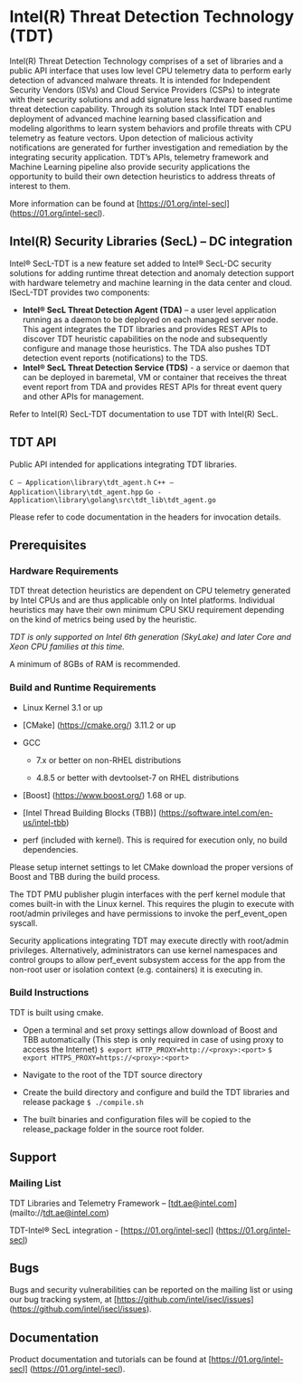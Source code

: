 # Intel(R) Threat Detection Technology (TDT)

Intel(R) Threat Detection Technology comprises of a set of libraries and a public API interface that uses low level CPU telemetry data to perform early detection of advanced malware threats. It is intended for Independent Security Vendors (ISVs) and Cloud Service Providers (CSPs) to integrate with their security solutions and add signature less hardware based runtime threat detection capability. Through its solution stack Intel TDT enables deployment of advanced machine learning based classification and modeling algorithms to learn system behaviors and profile threats with CPU telemetry as feature vectors. Upon detection of malicious activity notifications are generated for further investigation and remediation by the integrating security application. TDT’s APIs, telemetry framework and Machine Learning pipeline also provide security applications the opportunity to build their own detection heuristics to address threats of interest to them.

More information can be found at [https://01.org/intel-secl] (https://01.org/intel-secl).

## Intel(R) Security Libraries (SecL) – DC integration
Intel® SecL-TDT is a new feature set added to Intel® SecL-DC security solutions for adding runtime threat detection and anomaly detection support with hardware telemetry and machine learning in the data center and cloud.
ISecL-TDT provides two components:

* **Intel® SecL Threat Detection Agent (TDA)** – a user level application running as a daemon to be deployed on each managed server node. This agent integrates the TDT libraries and provides REST APIs to discover TDT heuristic capabilities on the node and subsequently configure and manage those heuristics. The TDA also pushes TDT detection event reports (notifications) to the TDS.
* **Intel® SecL Threat Detection Service (TDS)** - a service or daemon that can be deployed in baremetal, VM or container that receives the threat event report from TDA and provides REST APIs for threat event query and other APIs for management.

Refer to Intel(R) SecL-TDT documentation to use TDT with Intel(R) SecL.

## TDT API

Public API intended for applications integrating TDT libraries.

`C – Application\library\tdt_agent.h`
`C++ – Application\library\tdt_agent.hpp`
`Go - Application\library\golang\src\tdt_lib\tdt_agent.go`

Please refer to code documentation in the headers for invocation details.


## Prerequisites

### Hardware Requirements

TDT threat detection heuristics are dependent on CPU telemetry generated by Intel CPUs and are thus applicable only on Intel platforms.
Individual heuristics may have their own minimum CPU SKU requirement depending on the kind of metrics being used by the heuristic.

*TDT is only supported on Intel 6th generation (SkyLake) and later Core and Xeon CPU families at this time.*

A minimum of 8GBs of RAM is recommended.

### Build and Runtime Requirements

* Linux Kernel 3.1 or up

* [CMake] (https://cmake.org/) 3.11.2 or up
* GCC

    - 7.x or better on non-RHEL distributions

    - 4.8.5 or better with devtoolset-7 on RHEL distributions

* [Boost] (https://www.boost.org/) 1.68 or up.

* [Intel Thread Building Blocks (TBB)] (https://software.intel.com/en-us/intel-tbb)

* perf (included with kernel). This is required for execution only, no build dependencies.

Please setup internet settings to let CMake download the proper versions of Boost and TBB during the build process.

The TDT PMU publisher plugin interfaces with the perf kernel module that comes built-in with the Linux kernel. This requires the plugin to execute with root/admin privileges and have permissions to invoke the perf_event_open syscall.

Security applications integrating TDT may execute directly with root/admin privileges. Alternatively, administrators can use kernel namespaces and control groups to allow perf_event subsystem access for the app from the non-root user or isolation context (e.g. containers) it is executing in.


### Build Instructions

TDT is built using cmake.

* Open a terminal and set proxy settings allow download of Boost and TBB automatically (This step is only required in case of using proxy to access the Internet)
`$ export HTTP_PROXY=http://<proxy>:<port>`
`$ export HTTPS_PROXY=https://<proxy>:<port>`

* Navigate to the root of the TDT source directory

* Create the build directory and configure and build the TDT libraries and release package
`$ ./compile.sh`

* The built binaries and configuration files will be copied to the release_package folder in the source root folder.

## Support

### Mailing List

TDT Libraries and Telemetry Framework – [tdt.ae@intel.com] (mailto://tdt.ae@intel.com)

TDT-Intel® SecL integration - [https://01.org/intel-secl] (https://01.org/intel-secl)

## Bugs

Bugs and security vulnerabilities can be reported on the mailing list or using our bug tracking system, at [https://github.com/intel/isecl/issues] (https://github.com/intel/isecl/issues).

## Documentation

Product documentation and tutorials can be found at [https://01.org/intel-secl] (https://01.org/intel-secl).
